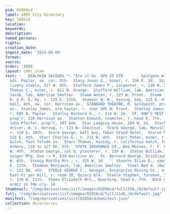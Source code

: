 ```yaml
---
pid: 02056cd
label: 1885 City Directory
key: 1885cd
location: 
keywords: 
description: 
named_persons: 
rights: 
creation_date: 
ingest_date: '2023-08-09'
format: 
source: 
order: '2056'
layout: cmhc_item
text: '   SEALSKIN SACQUES *: "Ete st Se  SPU 25 STE        Spurgeon W. &., engineer,
  bds. Poplar, se. cor. 8th.  Stacy Jonas G., miner, r. 326 E. 3d.  Stafford Harry,
  livery stable, 117 W. 6th.  Stafford James P., carpenter, r. 228 W. 2d.  Stafford
  Thomas C., miner, r. 611 N. Orange.  Stafford William, lab, American Smelter.  Stahle
  Jacob, lab, American Smelter.  Stamm Anton, r. 227 W. Front.  Stamm John, engineer,
  D. & R. G. Ry, r. 125 E. 11th.  Stamper W. W., mining, bds. 125 E. 4th.  Standard
  Hall, 4th, nw. cor. Harrison av.  STANDARD THEATRE, M. Goldsmith, prop’r, 210 Harrison
  av.  Stanley James, ore hauler, r. rear 205 W. Front.  Stanley James C., miner,
  r. 605 N. Poplar.  Stanley Richard H., r. 514 W. 2d.  ST. ANN’S REST, A. J. Brabant,
  prop’r, 220 Harrison av.  Stanton Edmund, teamster, r. head E. 7th.  STAR BAKERY,
  John Pfeifer, prop’r, 107 Oak.  Star Lodging House, 204 W. 2d.  Stark Edward C.,
  driver, W. C. Herzog, r. 113 W. Chestnut.  Stark George, lab, Manville Smelter,
  r. 119 E. 10th.  Stark George, bell boy, Tabor Grand Hotel.  Starne Maurice, mining,
  121 E. 4th.  Starr Charles G., r. 211 W. 4th.  Starr Peter, miner, r. California
  Gulch, foot Toledo av.  Starr Thomas, mining, r. California Gulch, foot Hemlock.  State
  Armory, 119 to 127 EK. 5th.  STATE INSURANCE CO., Des Moines, C. F. Lee, agt., 104
  W. 4th.  Staton George, col’d, plasterer, r. 139 W.  Staton William, collector,
  Singer Mfg. Goo -» ¥. 619 Harrison av.  St. Bernard George, bricklayer, ry. 315
  W. 6th.  Steacy Martha Mrs., r. 325 W. 2d.  '' Stearns Silas D., sawyer, r. 500
  E. 11th.  Stedman Benjamin, lab, American Smelter.  Steel Ned d, (Back & Steel,)
  r. 122 EK. 4th.  STEELE GEORGE C., manager, Enterprise Mining Co., office and mines,
  East Fr yer Hill, r. room 28, Quincy blk.  Steele Stephen, foreman, Scott & Allen,
  r. 126 W. 11th.  Steen Elizabeth Mrs., boarding, head E. 7th.  BUCK & STEEL, “insurance
  ormcz in THe cry. 14    '
thumbnail: "/img/derivatives/iiif/images/02056cd/full/250,/0/default.jpg"
full: "/img/derivatives/iiif/images/02056cd/full/1140,/0/default.jpg"
manifest: "/img/derivatives/iiif/02056cd/manifest.json"
collection: directories
---
```

